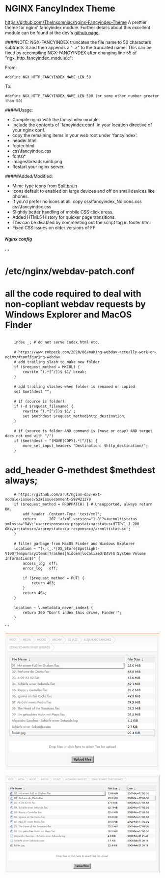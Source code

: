 NGINX FancyIndex Theme
===

https://github.com/TheInsomniac/Nginx-Fancyindex-Theme
A prettier theme for nginx' fancyindex module. Further details about this excellent
module can be found at the dev's [github page](https://github.com/aperezdc/ngx-fancyindex).

####NOTE:
NGX-FANCYINDEX truncates the file name to 50 characters subtracts 3 and then
appends a "..>" to the truncated name. This can be fixed by recompiling
NGX-FANCYINDEX after changing line 55 of "ngx_http_fancyindex_module.c":

From:

    #define NGX_HTTP_FANCYINDEX_NAME_LEN 50

To:

    #define NGX_HTTP_FANCYINDEX_NAME_LEN 500 (or some other number greater than 50)

#####Usage:
 - Compile nginx with the fancyindex module.
 - Include the contents of 'fancyindex.conf' in your location directive of your nginx conf.
 - copy the remaining items in your web root under 'fancyindex'.
  - header.html
  - footer.html
  - css\fancyindex.css
  - fonts\\*
  - images\breadcrumb.png
 - Restart your nginx server.

#####Added/Modified:
 - Mime type icons from [Splitbrain](http://www.splitbrain.org/projects/file_icons)
  - Icons default to enabled on large devices and off on small devices like phones.
  - If you'd prefer no icons at all: copy css\fancyindex_NoIcons.css css\fancyindex.css
 - Slightly better handling of mobile CSS click areas.
 - Added HTML5 History for quicker page transitions.
  - This can be disabled by commenting out the script tag in footer.html
 - Fixed CSS issues on older versions of FF

##### Nginx config
'''
##
#       /etc/nginx/webdav-patch.conf
#       all the code required to deal with non-copliant webdav requests by Windows Explorer and MacOS Finder
##
        index _; # do not serve index.html etc.

        # https://www.robpeck.com/2020/06/making-webdav-actually-work-on-nginx/#configuring-webdav
        # add trailing slash to make new folder
        if ($request_method = MKCOL) {
            rewrite ^(.*[^/])$ $1/ break;
        }

        # add trailing slashes when folder is renamed or copied
        set $methdest "";

        # if (source is folder)
        if (-d $request_filename) {
            rewrite ^(.*[^/])$ $1/ ;
            set $methdest $request_method$http_destination;
        }

        # if (source is folder AND command is (move or copy) AND target does not end with "/")
        if ($methdest ~ ^(MOVE|COPY).*[^/]$) {
            more_set_input_headers "Destination: $http_destination/";
        }

#       add_header G-methdest $methdest always;

        # https://github.com/arut/nginx-dav-ext-module/issues/52#issuecomment-598421279
        if ($request_method = PROPPATCH) { # Unsupported, always return OK.
            add_header  Content-Type 'text/xml';
            return      207 '<?xml version="1.0"?><a:multistatus xmlns:a="DAV:"><a:response><a:propstat><a:status>HTTP/1.1 200 OK</a:status></a:propstat></a:response></a:multistatus>';
        }

        # filter garbage from MacOS Finder and Windows Explorer
        location ~ "(\.(_.*|DS_Store|Spotlight-V100|TemporaryItems|Trashes|hidden|localized|DAV)$|System Volume Information$)" {
            access_log  off;
            error_log   off;

            if ($request_method = PUT) {
                return 403;
            }
            return 404;
        }

        location ~ \.metadata_never_index$ {
            return 200 "Don't index this drive, Finder!";
        }

'''

![Image1](https://raw.githubusercontent.com/ElFishi/Nginx-Fancyindex-Theme/master/images/fidx1.png)

![Image1](https://raw.githubusercontent.com/ElFishi/Nginx-Fancyindex-Theme/master/images/fidx2.png)
